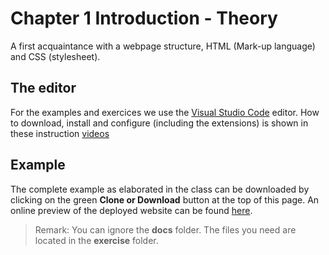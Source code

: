 # Chapter 1 Introduction - Theory
A first acquaintance with a webpage structure, HTML (Mark-up language) and CSS (stylesheet).

## The editor
For the examples and exercices we use the [Visual Studio Code](https://code.visualstudio.com/Download) editor. How to download, install and configure (including the extensions) is shown in these instruction [videos](https://www.youtube.com/playlist?list=PLgKzo3JzWykNDcpJ8XX73w7WTQ_iiB_nD)

## Example
The complete example as elaborated in the class can be downloaded by clicking on the green **Clone or Download** button at the top of this page. An online preview of the deployed website can be found [here](https://webapplicaties1.github.io/01thIntroduction/).
> Remark: You can ignore the **docs** folder. The files you need are located in the **exercise** folder.
